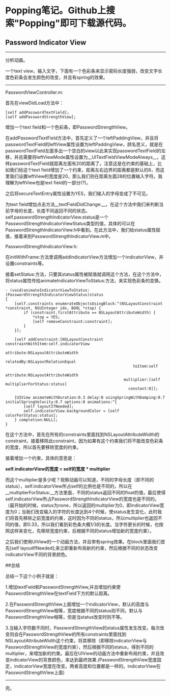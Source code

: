 # Popping笔记。Github上搜索"Popping"即可下载源代码。

## Password Indicator View

---

分析动画。

一个text view，输入文字，下面有一个色彩条来显示密码长度强弱，改变文字长度色彩条会发生颜色的改变，并且有spring的效果。

---

PasswordViewController.m:

首先在viewDidLoad方法中：

    [self addPasswordTextField];
    [self addPasswordStrengthView];
    
增加一个text field和一个色彩条，即PasswordStrengthView。

在addPasswordTextField方法中，首先定义了一个leftPaddingView，并且将passwordTextField的leftView属性设置为leftPaddingView，顾名思义，就是在passwordTextField左面多出一个空白的view以此来实现passwordTextField的左移，并且需要将leftViewMode属性设置为__UITextFieldViewModeAlways__，这样passwordTextField就距离左面有20的距离了。注意这是在约束的基础上，比如我们给这个text field增加了一个约束，距离左右边界的距离都是默认的8，而这里我们设置leftView的宽度是20，那么我们则在距离左面28的位置输入字符。我理解为leftView也是text field的一部分(?)。

之后将secureTextEntry属性设置为YES，我们输入的字母变成了不可见。

为text field增加点击方法__textFieldDidChange:__，在这个方法中我们来判断当前字母的长度，长度不同返回不同的状态。self.passwordStrengthIndicatorView.status是一个PasswordStrengthIndicatorViewStatus类型的值，具体的可以在PasswordStrengthIndicatorView.h中看到。在此方法中，我们给status属性赋值，接着来到PasswordStrengthIndicatorView.m中。

PasswordStrengthIndicatorView.h:

在initWithFrame:方法里调用addIndicatorView方法增加一个indicatorView，并设置constraints等。

接着setStatus:方法，只要其status属性被赋值就调用这个方法，在这个方法中，将status属性传给animateIndicatorViewToStatus:方法，来实现色彩条的变换。

    - (void)animateIndicatorViewToStatus:(PasswordStrengthIndicatorViewStatus)status
    {
        [self.constraints enumerateObjectsUsingBlock:^(NSLayoutConstraint *constraint, NSUInteger idx, BOOL *stop) {
            if (constraint.firstAttribute == NSLayoutAttributeWidth) {
                *stop = YES;
                [self removeConstraint:constraint];
            }
        }];
    
        [self addConstraint:[NSLayoutConstraint constraintWithItem:self.indicatorView
                                                         attribute:NSLayoutAttributeWidth
                                                         relatedBy:NSLayoutRelationEqual
                                                            toItem:self
                                                         attribute:NSLayoutAttributeWidth
                                                        multiplier:[self multiplierForStatus:status]
                                                          constant:0]];
    
        [UIView animateWithDuration:0.3 delay:0 usingSpringWithDamping:0.7 initialSpringVelocity:0.7 options:0 animations:^{
            [self layoutIfNeeded];
            self.indicatorView.backgroundColor = [self colorForStatus:status];
        } completion:NULL];
    }
    
在这个方法中，首先在所有的constraints里面找到NSLayoutAttributeWidth的constraint，接着移除此constraint，因为如果有这个约束我们将不能改变色彩条的宽度，所以首先要移除宽度的约束。

接着增加一个约束，具体的意思是：

__self.indicatorView的宽度 = self的宽度 * multiplier__

而这个multiplier是多少呢？观察动画可以知道，不同的字母长度（即不同的status），self.indicatorView所占self的比例也是不同的，所以在__multiplierForStatus:__方法里面，不同的status返回不同的float的值，最后使得self.indicatorView所占PasswordStrengthIndicatorView的宽度也是不同的。（最开始的时候，status为none，所以返回的multiplier为0，即indicatorView宽度为0；当我们改变输入的字符的长度达到4个时候，使status发生变化，此时我们将首先移除之前宽度的约束，这时因为不同的status，所以multiplier也返回不同的值，即0.33，所以我们看到彩色条大概1/3的长度。当字符更长的时候，也按照这样来变化，先移除宽度约束，后根据不同的status增加新的宽度约束）。

之后我们使用UIView的一个动画方法，并且带有spring效果。在block里面我们首先[self layoutIfNeeded];来立即重新布局新的约束，然后根据不同的状态改变indicatorView不同的背景颜色。

##总结

总结一下这个小例子就是：

1.增加textField和PasswordStrengthView,并且增加约束使PasswordStrengthView在textField下方的默认距离。

2.在PasswordStrengthView上面增加一个indicatorView，默认的高度与PasswordStrengthView相等，宽度根据不同的status则不同，默认与PasswordStrengthView相等，但是当status改变时则不等。

3.当输入字符数不同时，PasswordStrengthView的status属性发生改变。每次改变则会在PasswordStrengthView的所有constraints里面找到NSLayoutAttributeWidth这个约束，将其移除（即移除indicatorView与PasswordStrengthView的宽度约束），然后根据不同的status，得到不同的multiplier，来增加新的约束。最后在UIView的动画方法中重新布局约束，并且改变indicatorView的背景颜色，来达到最终效果.(PasswordStrengthView宽度固定，indicatorView宽度在改变。两者高度和位置都是一样的。indicatorView在PasswordStrengthView上面)

---

完。
